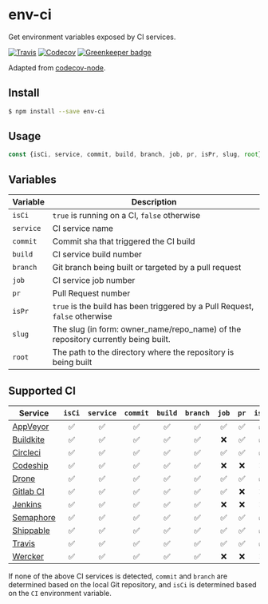 # env-ci

Get environment variables exposed by CI services.

[![Travis](https://img.shields.io/travis/pvdlg/env-ci.svg)](https://travis-ci.org/pvdlg/env-ci)
[![Codecov](https://img.shields.io/codecov/c/github/pvdlg/env-ci.svg)](https://codecov.io/gh/pvdlg/env-ci)
[![Greenkeeper badge](https://badges.greenkeeper.io/pvdlg/env-ci.svg)](https://greenkeeper.io/)

Adapted from [codecov-node](https://github.com/codecov/codecov-node/blob/master/lib/detect.js).

## Install

```bash
$ npm install --save env-ci
```

## Usage

```js
const {isCi, service, commit, build, branch, job, pr, isPr, slug, root} = require('env-ci');
```

## Variables

| Variable  | Description                                                                       |
|-----------|-----------------------------------------------------------------------------------|
| `isCi`    | `true` is running on a CI, `false` otherwise                                      |
| `service` | CI service name                                                                   |
| `commit`  | Commit sha that triggered the CI build                                            |
| `build`   | CI service build number                                                           |
| `branch`  | Git branch being built or targeted by a pull request                              |
| `job`     | CI service job number                                                             |
| `pr`      | Pull Request number                                                               |
| `isPr`    | `true` is the build has been triggered by a Pull Request, `false` otherwise       |
| `slug`    | The slug (in form: owner_name/repo_name) of the repository currently being built. |
| `root`    | The path to the directory where the repository is being built                     |

## Supported CI

| Service                                                     | `isCi` | `service` | `commit` | `build` | `branch` | `job` | `pr` | `isPr` | `slug` | `root` |
|-------------------------------------------------------------|:------:|:---------:|:--------:|:-------:|:--------:|:-----:|:----:|:------:|:------:|:------:|
| [AppVeyor](https://www.appveyor.com)                        | ✅      |     ✅     |    ✅     |    ✅    |    ✅     |   ✅   |  ✅   |   ✅    |   ✅    |   ✅    |
| [Buildkite](https://buildkite.com)                          | ✅      |     ✅     |    ✅     |    ✅    |    ✅     |   ❌   |  ✅   |   ✅    |   ✅    |   ✅    |
| [Circleci](https://circleci.com)                            | ✅      |     ✅     |    ✅     |    ✅    |    ✅     |   ✅   |  ✅   |   ✅    |   ✅    |   ❌    |
| [Codeship](https://codeship.com)                            | ✅      |     ✅     |    ✅     |    ✅    |    ✅     |   ❌   |  ❌   |   ❌    |   ✅    |   ❌    |
| [Drone](http://try.drone.io)                                | ✅      |     ✅     |    ✅     |    ✅    |    ✅     |   ✅   |  ✅   |   ✅    |   ✅    |   ❌    |
| [Gitlab CI](https://about.gitlab.com/features/gitlab-ci-cd) | ✅      |     ✅     |    ✅     |    ✅    |    ✅     |   ✅   |  ❌   |   ❌    |   ✅    |   ✅    |
| [Jenkins](https://jenkins-ci.org)                           | ✅      |     ✅     |    ✅     |    ✅    |    ✅     |   ❌   |  ❌   |   ❌    |   ✅    |   ✅    |
| [Semaphore](https://semaphoreci.com)                        | ✅      |     ✅     |    ✅     |    ✅    |    ✅     |   ✅   |  ✅   |   ✅    |   ✅    |   ✅    |
| [Shippable](https://www.shippable.com)                      | ✅      |     ✅     |    ✅     |    ✅    |    ✅     |   ✅   |  ✅   |   ✅    |   ✅    |   ✅    |
| [Travis](https://travis-ci.org/)                            | ✅      |     ✅     |    ✅     |    ✅    |    ✅     |   ✅   |  ✅   |   ✅    |   ✅    |   ✅    |
| [Wercker](http://www.wercker.com/)                          | ✅      |     ✅     |    ✅     |    ✅    |    ✅     |   ❌   |  ❌   |   ❌    |   ✅    |   ✅    |

If none of the above CI services is detected, `commit` and `branch` are determined based on the local Git repository, and `isCi` is determined based on  the `CI` environment variable.
